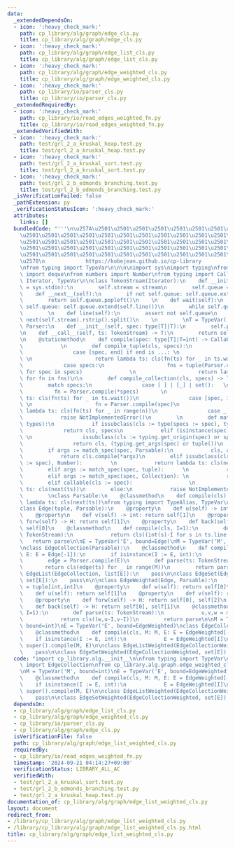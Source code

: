 ```yaml
---
data:
  _extendedDependsOn:
  - icon: ':heavy_check_mark:'
    path: cp_library/alg/graph/edge_cls.py
    title: cp_library/alg/graph/edge_cls.py
  - icon: ':heavy_check_mark:'
    path: cp_library/alg/graph/edge_list_cls.py
    title: cp_library/alg/graph/edge_list_cls.py
  - icon: ':heavy_check_mark:'
    path: cp_library/alg/graph/edge_weighted_cls.py
    title: cp_library/alg/graph/edge_weighted_cls.py
  - icon: ':heavy_check_mark:'
    path: cp_library/io/parser_cls.py
    title: cp_library/io/parser_cls.py
  _extendedRequiredBy:
  - icon: ':heavy_check_mark:'
    path: cp_library/io/read_edges_weighted_fn.py
    title: cp_library/io/read_edges_weighted_fn.py
  _extendedVerifiedWith:
  - icon: ':heavy_check_mark:'
    path: test/grl_2_a_kruskal_heap.test.py
    title: test/grl_2_a_kruskal_heap.test.py
  - icon: ':heavy_check_mark:'
    path: test/grl_2_a_kruskal_sort.test.py
    title: test/grl_2_a_kruskal_sort.test.py
  - icon: ':heavy_check_mark:'
    path: test/grl_2_b_edmonds_branching.test.py
    title: test/grl_2_b_edmonds_branching.test.py
  _isVerificationFailed: false
  _pathExtension: py
  _verificationStatusIcon: ':heavy_check_mark:'
  attributes:
    links: []
  bundledCode: "'''\n\u257A\u2501\u2501\u2501\u2501\u2501\u2501\u2501\u2501\u2501\u2501\
    \u2501\u2501\u2501\u2501\u2501\u2501\u2501\u2501\u2501\u2501\u2501\u2501\u2501\
    \u2501\u2501\u2501\u2501\u2501\u2501\u2501\u2501\u2501\u2501\u2501\u2501\u2501\
    \u2501\u2501\u2501\u2501\u2501\u2501\u2501\u2501\u2501\u2501\u2501\u2501\u2501\
    \u2501\u2501\u2501\u2501\u2501\u2501\u2501\u2501\u2501\u2501\u2501\u2501\u2501\
    \u2578\n             https://kobejean.github.io/cp-library               \n'''\n\
    \nfrom typing import TypeVar\n\n\n\nimport sys\nimport typing\nfrom collections\
    \ import deque\nfrom numbers import Number\nfrom typing import Callable, Collection,\
    \ Iterator, TypeVar\n\nclass TokenStream(Iterator):\n    def __init__(self, stream\
    \ = sys.stdin):\n        self.stream = stream\n        self.queue = deque()\n\n\
    \    def __next__(self):\n        if not self.queue: self.queue.extend(self.line())\n\
    \        return self.queue.popleft()\n    \n    def wait(self):\n        if not\
    \ self.queue: self.queue.extend(self.line())\n        while self.queue: yield\n\
    \        \n    def line(self):\n        assert not self.queue\n        return\
    \ next(self.stream).rstrip().split()\n    \n        \nT = TypeVar('T')\nclass\
    \ Parser:\n    def __init__(self, spec: type[T]|T):\n        self.parse = Parser.compile(spec)\n\
    \n    def __call__(self, ts: TokenStream) -> T:\n        return self.parse(ts)\n\
    \n    @staticmethod\n    def compile(spec: type[T]|T=int) -> Callable[[TokenStream],T]:\n\
    \            \n        def compile_tuple(cls, specs):\n            match specs:\n\
    \                case [spec, end] if end is ...: \n                    fn = Parser.compile(spec)\
    \ \n                    return lambda ts: cls(fn(ts) for _ in ts.wait())\n   \
    \             case specs:\n                    fns = tuple(Parser.compile(spec)\
    \ for spec in specs)               \n                    return lambda ts: cls(fn(ts)\
    \ for fn in fns)\n\n        def compile_collection(cls, specs) -> list:\n    \
    \        match specs:\n                case [ ] | [_] | set():   \n          \
    \          fn = Parser.compile(*specs)       \n                    return lambda\
    \ ts: cls(fn(ts) for _ in ts.wait())\n                case [spec, int() as n]:\
    \ \n                    fn = Parser.compile(spec)\n                    return\
    \ lambda ts: cls(fn(ts) for _ in range(n))\n                case _:\n        \
    \            raise NotImplementedError()\n        \n        def match_spec(spec,\
    \ types):\n            if issubclass(cls := type(specs := spec), types):\n   \
    \             return cls, specs\n            elif (isinstance(spec, type) and\
    \ \n                issubclass(cls := typing.get_origin(spec) or spec, types)):\n\
    \                return cls, (typing.get_args(spec) or tuple())\n            \n\
    \        if args := match_spec(spec, Parsable):\n            cls, args = args\n\
    \            return cls.compile(*args)\n        elif issubclass(cls := type(offset\
    \ := spec), Number):         \n            return lambda ts: cls(next(ts)) + offset\n\
    \        elif args := match_spec(spec, tuple):      \n            return compile_tuple(*args)\n\
    \        elif args := match_spec(spec, Collection): \n            return compile_collection(*args)\n\
    \        elif callable(cls := spec):                  \n            return lambda\
    \ ts: cls(next(ts))\n        else:\n            raise NotImplementedError()\n\
    \        \nclass Parsable:\n    @classmethod\n    def compile(cls):\n        return\
    \ lambda ts: cls(next(ts))\nfrom typing import TypeAlias, TypeVar\n\nH = TypeVar('H')\n\
    class Edge(tuple, Parsable):\n    @property\n    def u(self) -> int: return self[0]\n\
    \    @property\n    def v(self) -> int: return self[1]\n    @property\n    def\
    \ forw(self) -> H: return self[1]\n    @property\n    def back(self) -> H: return\
    \ self[0]\n    @classmethod\n    def compile(cls, I=1):\n        def parse(ts:\
    \ TokenStream):\n            return cls((int(s)-I for s in ts.line()))\n     \
    \   return parse\n\nE = TypeVar('E', bound=Edge)\nM = TypeVar('M', bound=int)\n\
    \nclass EdgeCollection(Parsable):\n    @classmethod\n    def compile(cls, M: M,\
    \ E: E = Edge[-1]):\n        if isinstance(I := E, int):\n            E = Edge[I]\n\
    \        edge = Parser.compile(E)\n        def parse(ts: TokenStream):\n     \
    \       return cls(edge(ts) for _ in range(M))\n        return parse\n\nclass\
    \ EdgeList(EdgeCollection, list[E]):\n    pass\n\nclass EdgeSet(EdgeCollection,\
    \ set[E]):\n    pass\n\n\nclass EdgeWeighted(Edge, Parsable):\n    H: TypeAlias\
    \ = tuple[int,int]\n    @property\n    def w(self): return self[0]\n    @property\n\
    \    def u(self): return self[1]\n    @property\n    def v(self): return self[2]\n\
    \    @property\n    def forw(self) -> H: return self[0], self[2]\n    @property\n\
    \    def back(self) -> H: return self[0], self[1]\n    @classmethod\n    def compile(cls,\
    \ I=1):\n        def parse(ts: TokenStream):\n            u,v,w = map(int,ts.line())\n\
    \            return cls((w,u-I,v-I))\n        return parse\n\nM = TypeVar('M',\
    \ bound=int)\nE = TypeVar('E', bound=EdgeWeighted)\nclass EdgeCollectionWeighted(EdgeCollection):\n\
    \    @classmethod\n    def compile(cls, M: M, E: E = EdgeWeighted[-1]):\n    \
    \    if isinstance(I := E, int):\n            E = EdgeWeighted[I]\n        return\
    \ super().compile(M, E)\n\nclass EdgeListWeighted(EdgeCollectionWeighted, list[E]):\n\
    \    pass\n\nclass EdgeSetWeighted(EdgeCollectionWeighted, set[E]):\n    pass\n"
  code: "import cp_library.alg.__init__\n\nfrom typing import TypeVar\nfrom cp_library.alg.graph.edge_list_cls\
    \ import EdgeCollection\nfrom cp_library.alg.graph.edge_weighted_cls import EdgeWeighted\n\
    \nM = TypeVar('M', bound=int)\nE = TypeVar('E', bound=EdgeWeighted)\nclass EdgeCollectionWeighted(EdgeCollection):\n\
    \    @classmethod\n    def compile(cls, M: M, E: E = EdgeWeighted[-1]):\n    \
    \    if isinstance(I := E, int):\n            E = EdgeWeighted[I]\n        return\
    \ super().compile(M, E)\n\nclass EdgeListWeighted(EdgeCollectionWeighted, list[E]):\n\
    \    pass\n\nclass EdgeSetWeighted(EdgeCollectionWeighted, set[E]):\n    pass"
  dependsOn:
  - cp_library/alg/graph/edge_list_cls.py
  - cp_library/alg/graph/edge_weighted_cls.py
  - cp_library/io/parser_cls.py
  - cp_library/alg/graph/edge_cls.py
  isVerificationFile: false
  path: cp_library/alg/graph/edge_list_weighted_cls.py
  requiredBy:
  - cp_library/io/read_edges_weighted_fn.py
  timestamp: '2024-09-21 04:14:27+09:00'
  verificationStatus: LIBRARY_ALL_AC
  verifiedWith:
  - test/grl_2_a_kruskal_sort.test.py
  - test/grl_2_b_edmonds_branching.test.py
  - test/grl_2_a_kruskal_heap.test.py
documentation_of: cp_library/alg/graph/edge_list_weighted_cls.py
layout: document
redirect_from:
- /library/cp_library/alg/graph/edge_list_weighted_cls.py
- /library/cp_library/alg/graph/edge_list_weighted_cls.py.html
title: cp_library/alg/graph/edge_list_weighted_cls.py
---
```

